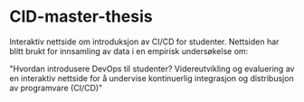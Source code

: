 # CID-master-thesis
Interaktiv nettside om introduksjon av CI/CD for studenter. Nettsiden har blitt brukt for innsamling av data i en empirisk undersøkelse om: 

"Hvordan introdusere DevOps til studenter? Videreutvikling og evaluering av en interaktiv nettside for å undervise kontinuerlig integrasjon og distribusjon av programvare (CI/CD)"
